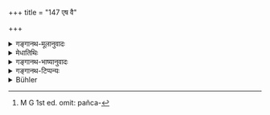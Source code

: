 +++
title = "147 एष वै"

+++

<details><summary>गङ्गानथ-मूलानुवादः</summary>

This is the first course to be adopted in the presenting of the offerings made to Gods and Pitṛs. This (following) is to be regarded as the secondary course always adopted by the good.’—(147)
</details>

<details><summary>मेधातिथिः</summary>

"पितृयज्ञम्" (३.११२) इत्य् आरभ्य पञ्चविंशतिमात्राः[^२६२] श्लोका अतिक्रान्तास् तत्रैतावन् अर्थो ऽभिहितः । अमावास्यायां श्राद्धं कर्तव्यम् । श्रोत्रियो विद्वान् साधुचरणः प्रत्याख्याताभिजनः श्रोत्रियापत्यम् असंबन्धी भोजनीयः । परिशिष्टं सर्वम् अर्थवादार्थम् । 


[^२६२]:
     M G 1st ed. omit: pañca-

- **एषो** ऽनन्तरोकतः **प्रथमो** मुख्यः **कल्पो** विधिः, श्राद्धे यद् असंबन्धिने दीयते । **अयं तु** वक्ष्यमाणो **ऽनुकल्पो ज्ञेयः** । मुख्याभावे यो ऽनुष्ठीयते प्रतिनिधिन्यायेन सो ऽनुकल्प उच्यते । **सदे**त्यादि स्तुत्यर्थः ॥ ३.१३७ ॥
</details>

<details><summary>गङ्गानथ-भाष्यानुवादः</summary>

Beginning with verse 122, twenty-five verses have gone before; and the upshot of them all is as follows: (*a*) Śrāddhas should be performed on the moon-less day;—(*b*) the person fed should be learned in the Veda, highly educated, of right behaviour, belonging to a known family, the sou of a person learned in the Veda and not bearing any relationship to the person offering the *Śrāddha*. The rest of it all is only commendatory.

‘*This*’—what has been just described,—is ‘*the the first*’— the primary—‘*course*’—procedure at *Śrāddhas*; *viz*., that, the food shall be presented to one who is not related to the performer.

‘*This*’—what is going to be described—‘should be regarded as ‘*the secondary course*’—which is to be adopted only in the event of the primary course being not possible This course is called ‘*anukalpa*,’ ‘secondary course,’ by the ‘law of substitutes’ (propounded in
*Mīmāṃsā-sūtra* 3.6.37 *et. seq*.).

‘*Always adopted*’— this is purely commendatory.—(147)
</details>

<details><summary>गङ्गानथ-टिप्पन्यः</summary>

This verse is quoted in *Mitākṣarā* (on 1.220, p. 146) in support of the view that the *sister’s son* and other similar relatives (mentioned in the next verse, and in Yājñavalkya, 1.220) are to be fed at the
*Śrāddha* only if the above described ‘Brāhmaṇa learned in the Veda’ is
not available;—in *Madanapārijāta* (p. 558), along with the next verse;—in *Hemādri* (Śrāddha; p. 447);—in *Godādharapaddhati* (Kāla, p. 514), which remarks that this secondary method is put forward in view of the fact that very few Brāhmaṇas are really fit for being fed at Śrāddha;—and in *Saṃskāraratnamālā* (p. 991).

*Medhātithi* (P. 250, l. 15)—‘*Pratinidhinyāyenā*.’—See *Mīmāṃsā sūtra*
3.6.37. The *Yava* having been laid down as a substitute at sacrifices for the *Vrīhi*, the question is raised as to the necessity or otherwise of performing all those acts in connection with the substitute which have been laid down in connection with the original; and the conclusion is that the substitute has to be treated exactly in the same manner as the original.
</details>

<details><summary>Bühler</summary>

147	This is the chief rule (to be followed) in offering sacrifices to the gods and manes; know that the virtuous always observe the following subsidiary rule.
</details>
